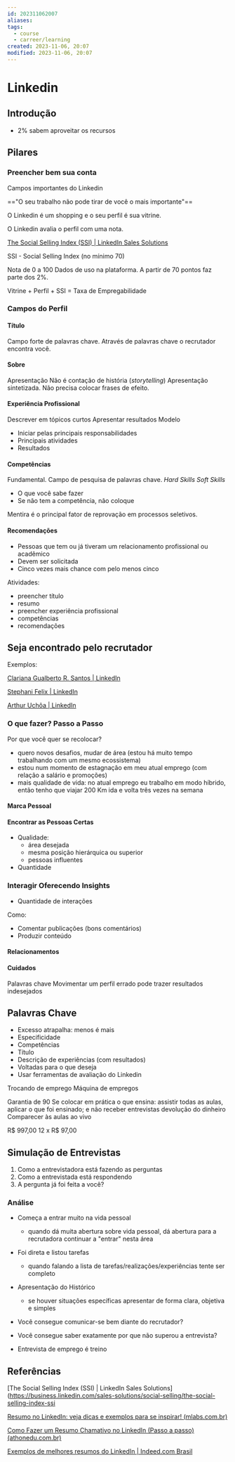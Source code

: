 ```yaml
---
id: 202311062007
aliases: 
tags:
  - course
  - carreer/learning
created: 2023-11-06, 20:07
modified: 2023-11-06, 20:07
---
```

# Linkedin

## Introdução

- 2% sabem aproveitar os recursos

## Pilares

### Preencher bem sua conta

Campos importantes do Linkedin

=="O seu trabalho não pode tirar de você o mais importante"==

O Linkedin é um shopping e o seu perfil é sua vitrine.

O Linkedin avalia o perfil com uma nota.

[The Social Selling Index (SSI) | LinkedIn Sales Solutions](https://business.linkedin.com/sales-solutions/social-selling/the-social-selling-index-ssi)

SSI - Social Selling Index
(no mínimo 70)

Nota de 0 a 100
Dados de uso na plataforma.
A partir de 70 pontos faz parte dos 2%.

Vitrine + Perfil + SSI = Taxa de Empregabilidade

### Campos do Perfil

#### Título
Campo forte de palavras chave.
Através de palavras chave o recrutador encontra você.

#### Sobre

Apresentação
Não é contação de história (_storytelling_)
Apresentação sintetizada.
Não precisa colocar frases de efeito.

#### Experiência Profissional

Descrever em tópicos curtos
Apresentar resultados
Modelo
- Iniciar pelas principais responsabilidades
- Principais atividades
- Resultados

#### Competências

Fundamental.
Campo de pesquisa de palavras chave.
_Hard Skills_
_Soft Skills_
- O que você sabe fazer
- Se não tem a competência, não coloque

Mentira é o principal fator de reprovação em processos seletivos.

#### Recomendações

- Pessoas que tem ou já tiveram um relacionamento profissional ou acadêmico
- Devem ser solicitada
- Cinco vezes mais chance com pelo menos cinco

Atividades:
- preencher título
- resumo
- preencher experiência profissional
- competências
- recomendações

## Seja encontrado pelo recrutador

Exemplos:

[Clariana Gualberto R. Santos | LinkedIn](https://www.linkedin.com/in/clarianagribeiro/)

[Stephani Felix | LinkedIn](https://www.linkedin.com/in/stephanifelix/)

[Arthur Uchôa | LinkedIn](https://www.linkedin.com/in/arthuruchoa/)

### O que fazer? Passo a Passo

Por que você quer se recolocar?
- quero novos desafios, mudar de área (estou há muito tempo trabalhando com um mesmo ecossistema)
- estou num momento de estagnação em meu atual emprego (com relação a salário e promoções)
- mais qualidade de vida: no atual emprego eu trabalho em modo híbrido, então tenho que viajar 200 Km ida e volta três vezes na semana

#### Marca Pessoal

#### Encontrar as Pessoas Certas

- Qualidade:
	- área desejada
	- mesma posição hierárquica ou superior
	- pessoas influentes
- Quantidade
### Interagir Oferecendo Insights

- Quantidade de interações

Como:
- Comentar publicações (bons comentários)
- Produzir conteúdo

#### Relacionamentos

#### Cuidados

Palavras chave
Movimentar um perfil errado pode trazer resultados indesejados

## Palavras Chave

- Excesso atrapalha: menos é mais
- Especificidade
- Competências
- Título
- Descrição de experiências (com resultados)
- Voltadas para o que deseja
- Usar ferramentas de avaliação do Linkedin

Trocando de emprego
Máquina de empregos

Garantia de 90
Se colocar em prática o que ensina: assistir todas as aulas, aplicar o que foi ensinado; e não receber entrevistas devolução do dinheiro
Comparecer às aulas ao vivo

R$ 997,00
12 x R$ 97,00

## Simulação de Entrevistas

1. Como a entrevistadora está fazendo as perguntas
2. Como a entrevistada está respondendo
3. A pergunta já foi feita a você?

### Análise

- Começa a entrar muito na vida pessoal
	- quando dá muita abertura sobre vida pessoal, dá abertura para a recrutadora continuar a "entrar" nesta área
- Foi direta e listou tarefas
	- quando falando a lista de tarefas/realizações/experiências tente ser completo
- Apresentação do Histórico
	- se houver situações específicas apresentar de forma clara, objetiva e simples

- Você consegue comunicar-se bem diante do recrutador?
- Você consegue saber exatamente por que não superou a entrevista?
- Entrevista de emprego é treino

## Referências

[The Social Selling Index (SSI) | LinkedIn Sales Solutions](https://business.linkedin.com/sales-solutions/social-selling/the-social-selling-index-ssi

[Resumo no LinkedIn: veja dicas e exemplos para se inspirar! (mlabs.com.br)](https://www.mlabs.com.br/blog/resumo-no-linkedin)

[Como Fazer um Resumo Chamativo no LinkedIn (Passo a passo) (athonedu.com.br)](https://athonedu.com.br/blog/como-fazer-resumo-para-linkedin/)

[Exemplos de melhores resumos do LinkedIn | Indeed.com Brasil](https://br.indeed.com/conselho-de-carreira/desenvolvimento-de-carreira/exemplos-melhores-resumos-linkedin)

